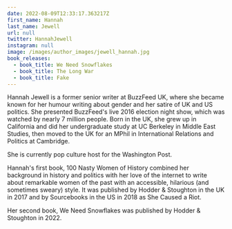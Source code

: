 ```yaml
---
date: 2022-08-09T12:33:17.363217Z
first_name: Hannah
last_name: Jewell
url: null
twitter: HannahJewell
instagram: null
image: /images/author_images/jewell_hannah.jpg
book_releases:
  - book_title: We Need Snowflakes
  - book_title: The Long War
  - book_title: Fake
---
```

Hannah Jewell is a former senior writer at BuzzFeed UK, where she became known for her humour writing about gender and her satire of UK and US politics. She presented BuzzFeed's live 2016 election night show, which was watched by nearly 7 million people. Born in the UK, she grew up in California and did her undergraduate study at UC Berkeley in Middle East Studies, then moved to the UK for an MPhil in International Relations and Politics at Cambridge. 

She is currently pop culture host for the Washington Post.

Hannah's first book, 100 Nasty Women of History combined her background in history and politics with her love of the internet to write about remarkable women of the past with an accessible, hilarious (and sometimes sweary) style. It was published by Hodder & Stoughton in the UK in 2017 and by Sourcebooks in the US in 2018 as She Caused a Riot.

Her second book, We Need Snowflakes was published by Hodder & Stoughton in 2022.